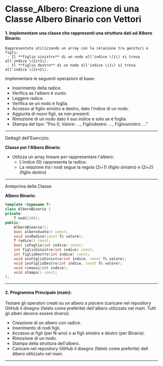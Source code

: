 # Classe_Albero: Creazione di una Classe Albero Binario con Vettori

#### 1. Implementare una classe che rappresenti una struttura dati ad **Albero Binario**:

    Rappresentato utilizzando un array con la relazione tra genitori e figli:
     - Il **figlio sinistro** di un nodo all'indice \(i\) si trova all'indice \(2i+1\).
     - Il **figlio destro** di un nodo all'indice \(i\) si trova all'indice \(2i+2\).

  Implementare le seguenti operazioni di base:
   - Inserimento della radice.
   - Verifica se l'albero è vuoto.
   - Leggere radice.
   - Verifica se un nodo è foglia.
   - Accesso al figlio sinistro e destro, dato l'indice di un nodo.
   - Aggiunta di nuovi figli, se non presenti.
   - Rimozione di un nodo dato il suo indice e solo se é foglia.
   - Stampa del tipo: "Pos 0, Valore: ..., Figliodestro: ..., Figliosinistro: ..."

---

Dettagli dell'Esercizio:

**Classe per l'Albero Binario**:
   - Utilizza un array lineare per rappresentare l'albero:
     - L'indice \(0\) rappresenta la radice.
     - La relazione tra i nodi segue la regola \(2i+1\) (figlio sinistro) e \(2i+2\) (figlio destro)
---

Anteprima della Classe:

**Albero Binario:**
```cpp
template <typename T>
class AlberoBinario {
private:
    T nodi[100];
public:
    AlberoBinario();
    bool alberoVuoto() const;
    void insRadice(const T& valore);
    T radice() const;
    bool isFoglia(int indice) const;
    int figlioSinistro(int indice) const;
    int figlioDestro(int indice) const;
    void insFiglioSinistro(int indice, const T& valore);
    void insFiglioDestro(int indice, const T& valore);
    void rimuovi(int indice);
    void stampa() const;
};
```

---

#### 2. Programma Principale (main): 
Testare gli operatori creati su un albero a piacere (caricare nel repository GitHub il disegno (fatelo come preferite) dell'albero utilizzato nel main. Tutti gli alberi devono essere diversi).
   - Creazione di un albero con radice.
   - Inserimento di nodi figli.
   - Accesso ai figli (per N-ario) o ai figli sinistro e destro (per Binario).
   - Rimozione di un nodo.
   - Stampa della struttura dell'albero.
   - Caricare nel repository GitHub il disegno (fatelo come preferite) dell álbero utilizzato nel main.

---
